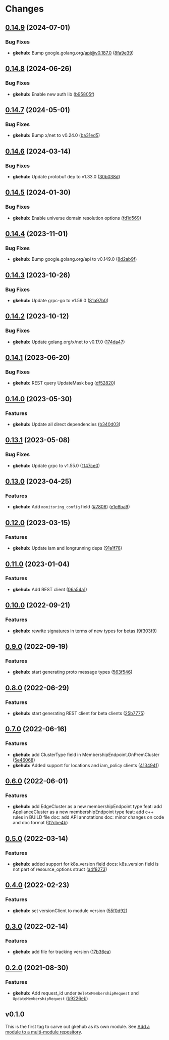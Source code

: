 # Changes

## [0.14.9](https://github.com/googleapis/google-cloud-go/compare/gkehub/v0.14.8...gkehub/v0.14.9) (2024-07-01)


### Bug Fixes

* **gkehub:** Bump google.golang.org/api@v0.187.0 ([8fa9e39](https://github.com/googleapis/google-cloud-go/commit/8fa9e398e512fd8533fd49060371e61b5725a85b))

## [0.14.8](https://github.com/googleapis/google-cloud-go/compare/gkehub/v0.14.7...gkehub/v0.14.8) (2024-06-26)


### Bug Fixes

* **gkehub:** Enable new auth lib ([b95805f](https://github.com/googleapis/google-cloud-go/commit/b95805f4c87d3e8d10ea23bd7a2d68d7a4157568))

## [0.14.7](https://github.com/googleapis/google-cloud-go/compare/gkehub/v0.14.6...gkehub/v0.14.7) (2024-05-01)


### Bug Fixes

* **gkehub:** Bump x/net to v0.24.0 ([ba31ed5](https://github.com/googleapis/google-cloud-go/commit/ba31ed5fda2c9664f2e1cf972469295e63deb5b4))

## [0.14.6](https://github.com/googleapis/google-cloud-go/compare/gkehub/v0.14.5...gkehub/v0.14.6) (2024-03-14)


### Bug Fixes

* **gkehub:** Update protobuf dep to v1.33.0 ([30b038d](https://github.com/googleapis/google-cloud-go/commit/30b038d8cac0b8cd5dd4761c87f3f298760dd33a))

## [0.14.5](https://github.com/googleapis/google-cloud-go/compare/gkehub/v0.14.4...gkehub/v0.14.5) (2024-01-30)


### Bug Fixes

* **gkehub:** Enable universe domain resolution options ([fd1d569](https://github.com/googleapis/google-cloud-go/commit/fd1d56930fa8a747be35a224611f4797b8aeb698))

## [0.14.4](https://github.com/googleapis/google-cloud-go/compare/gkehub/v0.14.3...gkehub/v0.14.4) (2023-11-01)


### Bug Fixes

* **gkehub:** Bump google.golang.org/api to v0.149.0 ([8d2ab9f](https://github.com/googleapis/google-cloud-go/commit/8d2ab9f320a86c1c0fab90513fc05861561d0880))

## [0.14.3](https://github.com/googleapis/google-cloud-go/compare/gkehub/v0.14.2...gkehub/v0.14.3) (2023-10-26)


### Bug Fixes

* **gkehub:** Update grpc-go to v1.59.0 ([81a97b0](https://github.com/googleapis/google-cloud-go/commit/81a97b06cb28b25432e4ece595c55a9857e960b7))

## [0.14.2](https://github.com/googleapis/google-cloud-go/compare/gkehub/v0.14.1...gkehub/v0.14.2) (2023-10-12)


### Bug Fixes

* **gkehub:** Update golang.org/x/net to v0.17.0 ([174da47](https://github.com/googleapis/google-cloud-go/commit/174da47254fefb12921bbfc65b7829a453af6f5d))

## [0.14.1](https://github.com/googleapis/google-cloud-go/compare/gkehub/v0.14.0...gkehub/v0.14.1) (2023-06-20)


### Bug Fixes

* **gkehub:** REST query UpdateMask bug ([df52820](https://github.com/googleapis/google-cloud-go/commit/df52820b0e7721954809a8aa8700b93c5662dc9b))

## [0.14.0](https://github.com/googleapis/google-cloud-go/compare/gkehub/v0.13.1...gkehub/v0.14.0) (2023-05-30)


### Features

* **gkehub:** Update all direct dependencies ([b340d03](https://github.com/googleapis/google-cloud-go/commit/b340d030f2b52a4ce48846ce63984b28583abde6))

## [0.13.1](https://github.com/googleapis/google-cloud-go/compare/gkehub/v0.13.0...gkehub/v0.13.1) (2023-05-08)


### Bug Fixes

* **gkehub:** Update grpc to v1.55.0 ([1147ce0](https://github.com/googleapis/google-cloud-go/commit/1147ce02a990276ca4f8ab7a1ab65c14da4450ef))

## [0.13.0](https://github.com/googleapis/google-cloud-go/compare/gkehub/v0.12.0...gkehub/v0.13.0) (2023-04-25)


### Features

* **gkehub:** Add `monitoring_config` field ([#7806](https://github.com/googleapis/google-cloud-go/issues/7806)) ([e1e8ba9](https://github.com/googleapis/google-cloud-go/commit/e1e8ba9f4d427c52c4a2bc949479055824124ba0))

## [0.12.0](https://github.com/googleapis/google-cloud-go/compare/gkehub/v0.11.0...gkehub/v0.12.0) (2023-03-15)


### Features

* **gkehub:** Update iam and longrunning deps ([91a1f78](https://github.com/googleapis/google-cloud-go/commit/91a1f784a109da70f63b96414bba8a9b4254cddd))

## [0.11.0](https://github.com/googleapis/google-cloud-go/compare/gkehub/v0.10.0...gkehub/v0.11.0) (2023-01-04)


### Features

* **gkehub:** Add REST client ([06a54a1](https://github.com/googleapis/google-cloud-go/commit/06a54a16a5866cce966547c51e203b9e09a25bc0))

## [0.10.0](https://github.com/googleapis/google-cloud-go/compare/gkehub/v0.9.0...gkehub/v0.10.0) (2022-09-21)


### Features

* **gkehub:** rewrite signatures in terms of new types for betas ([9f303f9](https://github.com/googleapis/google-cloud-go/commit/9f303f9efc2e919a9a6bd828f3cdb1fcb3b8b390))

## [0.9.0](https://github.com/googleapis/google-cloud-go/compare/gkehub/v0.8.0...gkehub/v0.9.0) (2022-09-19)


### Features

* **gkehub:** start generating proto message types ([563f546](https://github.com/googleapis/google-cloud-go/commit/563f546262e68102644db64134d1071fc8caa383))

## [0.8.0](https://github.com/googleapis/google-cloud-go/compare/gkehub/v0.7.0...gkehub/v0.8.0) (2022-06-29)


### Features

* **gkehub:** start generating REST client for beta clients ([25b7775](https://github.com/googleapis/google-cloud-go/commit/25b77757c1e6f372e03bf99ab7461264bba48d26))

## [0.7.0](https://github.com/googleapis/google-cloud-go/compare/gkehub/v0.6.0...gkehub/v0.7.0) (2022-06-16)


### Features

* **gkehub:** add ClusterType field in MembershipEndpoint.OnPremCluster ([5e46068](https://github.com/googleapis/google-cloud-go/commit/5e46068329153daf5aa590a6415d4764f1ab2b90))
* **gkehub:** Added support for locations and iam_policy clients ([4134941](https://github.com/googleapis/google-cloud-go/commit/41349411e601f57dc6d9e246f1748fd86d17bb15))

## [0.6.0](https://github.com/googleapis/google-cloud-go/compare/gkehub/v0.5.0...gkehub/v0.6.0) (2022-06-01)


### Features

* **gkehub:** add EdgeCluster as a new membershipEndpoint type feat: add ApplianceCluster as a new membershipEndpoint type feat: add c++ rules in BUILD file doc: add API annotations doc: minor changes on code and doc format ([02cbe4b](https://github.com/googleapis/google-cloud-go/commit/02cbe4bec42b3389d64d1e78396b3f6a8e4976ba))

## [0.5.0](https://github.com/googleapis/google-cloud-go/compare/gkehub/v0.4.0...gkehub/v0.5.0) (2022-03-14)


### Features

* **gkehub:** added support for k8s_version field docs: k8s_version field is not part of resource_options struct ([a4f8273](https://github.com/googleapis/google-cloud-go/commit/a4f8273697a888473689db9b887298c74e0aebf3))

## [0.4.0](https://github.com/googleapis/google-cloud-go/compare/gkehub/v0.3.0...gkehub/v0.4.0) (2022-02-23)


### Features

* **gkehub:** set versionClient to module version ([55f0d92](https://github.com/googleapis/google-cloud-go/commit/55f0d92bf112f14b024b4ab0076c9875a17423c9))

## [0.3.0](https://github.com/googleapis/google-cloud-go/compare/gkehub/v0.2.0...gkehub/v0.3.0) (2022-02-14)


### Features

* **gkehub:** add file for tracking version ([17b36ea](https://github.com/googleapis/google-cloud-go/commit/17b36ead42a96b1a01105122074e65164357519e))

## [0.2.0](https://www.github.com/googleapis/google-cloud-go/compare/gkehub/v0.1.0...gkehub/v0.2.0) (2021-08-30)


### Features

* **gkehub:** Add request_id under `DeleteMembershipRequest` and `UpdateMembershipRequest` ([b9226eb](https://www.github.com/googleapis/google-cloud-go/commit/b9226eb0b34473cb6f920c2526ad0d6dacb03f3c))

## v0.1.0

This is the first tag to carve out gkehub as its own module. See
[Add a module to a multi-module repository](https://github.com/golang/go/wiki/Modules#is-it-possible-to-add-a-module-to-a-multi-module-repository).
